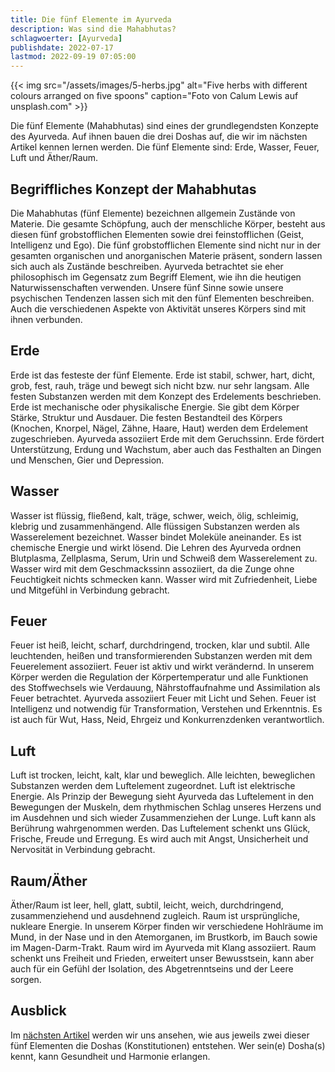 ```yaml
---
title: Die fünf Elemente im Ayurveda
description: Was sind die Mahabhutas?
schlagwoerter: [Ayurveda]
publishdate: 2022-07-17
lastmod: 2022-09-19 07:05:00
---
```


{{< img src="/assets/images/5-herbs.jpg" alt="Five herbs with different colours arranged on five spoons" caption="Foto von Calum Lewis auf unsplash.com" >}}

Die fünf Elemente (Mahabhutas) sind eines der grundlegendsten Konzepte des Ayurveda. Auf ihnen bauen die drei Doshas auf, die wir im nächsten Artikel kennen lernen werden. Die fünf Elemente sind: Erde, Wasser, Feuer, Luft und Äther/Raum. 


## Begriffliches Konzept der Mahabhutas

Die Mahabhutas (fünf Elemente) bezeichnen allgemein Zustände von Materie. Die gesamte Schöpfung, auch der menschliche Körper, besteht aus diesen fünf grobstofflichen Elementen sowie drei feinstofflichen (Geist, Intelligenz und Ego). Die fünf grobstofflichen Elemente sind nicht nur in der gesamten organischen und anorganischen Materie präsent, sondern lassen sich auch als Zustände beschreiben. Ayurveda betrachtet sie eher philosophisch im Gegensatz zum Begriff Element, wie ihn die heutigen Naturwissenschaften verwenden. Unsere fünf Sinne sowie unsere psychischen Tendenzen lassen sich mit den fünf Elementen beschreiben. Auch die verschiedenen Aspekte von Aktivität unseres Körpers sind mit ihnen verbunden.


## Erde

Erde ist das festeste der fünf Elemente. Erde ist stabil, schwer, hart, dicht, grob, fest, rauh, träge und bewegt sich nicht bzw. nur sehr langsam. Alle festen Substanzen werden mit dem Konzept des Erdelements beschrieben. Erde ist mechanische oder physikalische Energie. Sie gibt dem Körper Stärke, Struktur und Ausdauer. Die festen Bestandteil des Körpers (Knochen, Knorpel, Nägel, Zähne, Haare, Haut) werden dem Erdelement zugeschrieben. Ayurveda assoziiert Erde mit dem Geruchssinn. Erde fördert Unterstützung, Erdung und Wachstum, aber auch das Festhalten an Dingen und Menschen, Gier und Depression.


## Wasser

Wasser ist flüssig, fließend, kalt, träge, schwer, weich, ölig, schleimig, klebrig und zusammenhängend. Alle flüssigen Substanzen werden als Wasserelement bezeichnet. Wasser bindet Moleküle aneinander. Es ist chemische Energie und wirkt lösend.  Die Lehren des Ayurveda ordnen Blutplasma, Zellplasma, Serum, Urin und Schweiß dem Wasserelement zu. Wasser wird mit dem Geschmackssinn assoziiert, da die Zunge ohne Feuchtigkeit nichts schmecken kann. Wasser wird mit Zufriedenheit, Liebe und Mitgefühl in Verbindung gebracht.


## Feuer

Feuer ist heiß, leicht, scharf, durchdringend, trocken, klar und subtil. Alle leuchtenden, heißen und transformierenden Substanzen werden mit dem Feuerelement assoziiert. Feuer ist aktiv und wirkt verändernd. In unserem Körper werden die Regulation der Körpertemperatur und alle Funktionen des Stoffwechsels wie Verdauung, Nährstoffaufnahme und Assimilation als Feuer betrachtet. Ayurveda assoziiert Feuer mit Licht und Sehen. Feuer ist Intelligenz und notwendig für Transformation, Verstehen und Erkenntnis. Es ist auch für Wut, Hass, Neid, Ehrgeiz und Konkurrenzdenken verantwortlich. 


## Luft

Luft ist trocken, leicht, kalt, klar und beweglich. Alle leichten, beweglichen Substanzen werden dem Luftelement zugeordnet. Luft ist elektrische Energie. Als Prinzip der Bewegung sieht Ayurveda das Luftelement in den Bewegungen der Muskeln, dem rhythmischen Schlag unseres Herzens und im Ausdehnen und sich wieder Zusammenziehen der Lunge. Luft kann als Berührung wahrgenommen werden. Das Luftelement schenkt uns Glück, Frische, Freude und Erregung. Es wird auch mit Angst, Unsicherheit und Nervosität in Verbindung gebracht.


## Raum/Äther

Äther/Raum ist leer, hell, glatt, subtil, leicht, weich, durchdringend, zusammenziehend und ausdehnend zugleich. Raum ist ursprüngliche, nukleare Energie. In unserem Körper finden wir verschiedene Hohlräume im Mund, in der Nase und in den Atemorganen, im Brustkorb, im Bauch sowie im Magen-Darm-Trakt. Raum wird im Ayurveda mit Klang assoziiert. Raum schenkt uns Freiheit und Frieden, erweitert unser Bewusstsein, kann aber auch für ein Gefühl der Isolation, des Abgetrenntseins und der Leere sorgen.

## Ausblick

Im [nächsten Artikel][1] werden wir uns ansehen, wie aus jeweils zwei dieser fünf Elementen die Doshas (Konstitutionen) entstehen. Wer sein(e) Dosha(s) kennt, kann Gesundheit und Harmonie erlangen.

[1]: /artikel/2022/die-3-doshas-im-ayurveda/